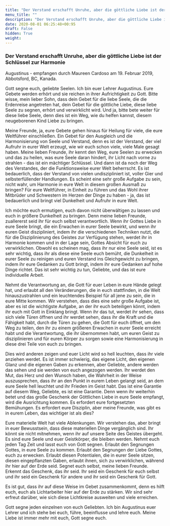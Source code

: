 ```yaml
---
title: "Der Verstand erschafft Unruhe, aber die göttliche Liebe ist der Schlüssel zur Harmonie"
menu_title: ""
description: "Der Verstand erschafft Unruhe, aber die göttliche Liebe ist der Schlüssel zur Harmonie"
date: 2020-08-01 06:25:48+00:95
draft: False
hidden: True
weight:
---
```

### Der Verstand erschafft Unruhe, aber die göttliche Liebe ist der Schlüssel zur Harmonie

Augustinus - empfangen durch Maureen Cardoso am 19. Februar 2019, Abbotsford, BC, Kanada.

Gott segne euch, geliebte Seelen. Ich bin euer Lehrer Augustinus. Eure Gebete werden erhört und sie reichen in ihrer Aufrichtigkeit zu Gott. Bitte wisse, mein lieber Sohn, dass dein Gebet für die liebe Seele, die die Erdenreise angetreten hat, dein Gebet für die göttliche Liebe, diese liebe Seele zu segnen, erhört und verwirklicht wird. Und ja, bitte bete weiter für diese liebe Seele, denn dies ist ein Weg, wie du helfen kannst, diesem neugeborenen Kind Liebe zu bringen.

Meine Freunde, ja, eure Gebete gehen hinaus für Heilung für viele, die eure Weltführer einschließen. Ein Gebet für den Ausgleich und die Harmonisierung von Seele und Verstand, denn es ist der Verstand, der viel Aufruhr in eurer Welt erzeugt, wie wir euch schon viele, viele Male gesagt haben. Meine lieben Freunde, ihr kennt den Weg, eure Seelen zu erwecken und das zu heilen, was eure Seele daran hindert, ihr Licht nach vorne zu strahlen - das ist ein mächtiger Schlüssel. Und dann ist da noch der Weg des Verstandes, der die Funktionsweise eurer Welt beherrscht. Es ist bedauerlich, dass der Verstand von vielen undiszipliniert ist, voller Gier und selbsterfüllender Handlungen. Es scheint eine sehr große Aufgabe zu sein, nicht wahr, um Harmonie in eure Welt in diesem großen Ausmaß zu bringen? Für eure Weltführer, in Einheit zu führen und das Wohl ihrer Mitbrüder und Schwestern im Herzen der Dinge zu haben - ja, das ist bedauerlich und bringt viel Dunkelheit und Aufruhr in eure Welt.

Ich möchte euch ermutigen, euch davon nicht überwältigen zu lassen und euch in größere Dunkelheit zu bringen. Denn meine lieben Freunde, zuallererst seid ihr für euch selbst verantwortlich. Wenn ihr Gottes Liebe in eure Seele bringt, die ein Erwachen in eurer Seele bewirkt, und wenn ihr euren Geist diszipliniert, indem ihr die verschiedenen Techniken nutzt, die für die Disziplinierung des Geistes zur Verfügung stehen, werdet ihr in Harmonie kommen und in der Lage sein, Gottes Absicht für euch zu verwirklichen. Obwohl es scheinen mag, dass ihr nur eine Seele seid, ist es sehr wichtig, dass ihr als diese eine Seele euch bemüht, die Dunkelheit in eurer Seele zu reinigen und euren Verstand ins Gleichgewicht zu bringen, indem ihr eure Gedanken zu Gott bringt, indem ihr eure Gedanken auf hohe Dinge richtet. Das ist sehr wichtig zu tun, Geliebte, und das ist eure individuelle Arbeit.

Nehmt die Verantwortung an, die Gott für euer Leben in eure Hände gelegt hat, und erlaubt all den Veränderungen, die in euch stattfinden, in die Welt hinauszustrahlen und ein leuchtendes Beispiel für all jene zu sein, die in eure Mitte kommen. Wir verstehen, dass dies eine sehr große Aufgabe ist, aber es ist die wichtigste Aufgabe, an der ihr euch beteiligen könnt, indem ihr euch mit Gott in Einklang bringt. Wenn ihr das tut, werdet ihr sehen, dass sich viele Türen öffnen und ihr werdet sehen, dass ihr die Kraft und die Fähigkeit habt, durch die Türen zu gehen, die Gott für euch öffnet, um den Weg zu teilen, den ihr zu einem größeren Erwachen in eurer Seele erreicht habt und die Verantwortung, die ihr übernommen habt, um euren Geist zu disziplinieren und für euren Körper zu sorgen sowie eine Harmonisierung in diese drei Teile von euch zu bringen.

Dies wird anderen zeigen und euer Licht wird so hell leuchten, dass ihr viele anziehen werdet. Es ist immer schwierig, das eigene Licht, den eigenen Glanz und die eigenen Gaben zu erkennen, aber Geliebte, andere werden das sehen und sie werden von euch angezogen werden. Ihr werdet den Mut, das Herz und den Wunsch haben, die Wahrheit in der Weise auszusprechen, dass ihr an den Punkt in eurem Leben gelangt seid, an dem eure Seele hell leuchtet und ihr Frieden im Geist habt. Das ist eine Garantie auf diesem Weg, Geliebte, es ist eine Garantie. Denn wenn ihr weiterhin betet und das große Geschenk der Göttlichen Liebe in eure Seele empfangt, wird die Ausrichtung kommen. Es erfordert eure fortgesetzten Bemühungen. Es erfordert eure Disziplin, aber meine Freunde, was gibt es in eurem Leben, das wichtiger ist als dies?

Eure materielle Welt hat viele Ablenkungen. Wir verstehen das, aber bringt in euer Bewusstsein, dass diese materiellen Dinge vergänglich sind. Ihr könnt sie nicht mitnehmen, wenn ihr auf unsere Seite des Geistes übergeht. Es sind eure Seele und euer Geistkörper, die bleiben werden. Nehmt euch jeden Tag Zeit und lasst euch von Gott segnen. Erlaubt den Segnungen Gottes, in eure Seele zu kommen. Erlaubt den Segnungen der Liebe Gottes, euch zu erwecken. Erlaubt diesen Potentialen, die in eurer Seele sitzen, diesen eingepflanzten Gaben, erlaubt ihnen, sich zu verwirklichen, während ihr hier auf der Erde seid. Segnet euch selbst, meine lieben Freunde. Erkennt das Geschenk, das ihr seid. Ihr seid ein Geschenk für euch selbst und ihr seid ein Geschenk für andere und ihr seid ein Geschenk für Gott.

Es ist gut, dass ihr auf diese Weise im Gebet zusammenkommt, denn es hilft euch, euch als Lichtarbeiter hier auf der Erde zu stärken. Wir sind sehr erfreut darüber, wie sich diese Lichtkreise ausweiten und viele erreichen.

Gott segne jeden einzelnen von euch Geliebten. Ich bin Augustinus euer Lehrer und ich stehe bei euch, führe, beeinflusse und lehre euch. Meine Liebe ist immer mehr mit euch, Gott segne euch.
